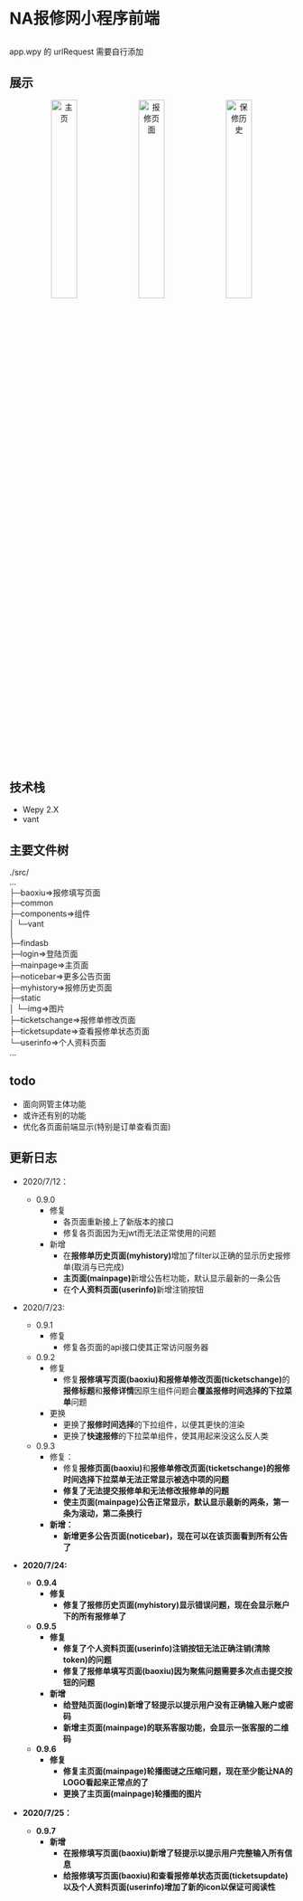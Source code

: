 # NA报修网小程序前端
## 
app.wpy 的 urlRequest 需要自行添加
## 展示
<div align=center>
<img src="https://cdn.jsdelivr.net/gh/kirarasmile/smilecli-tools-ImageHosting/img/githubrep/NA-miniapp/index.png" width="30%" height="auto" alt="主页"/>
<img src="https://cdn.jsdelivr.net/gh/kirarasmile/smilecli-tools-ImageHosting/img/githubrep/NA-miniapp/baoxiu.png" width="30%" height="auto" alt="报修页面"/>
<img src="https://cdn.jsdelivr.net/gh/kirarasmile/smilecli-tools-ImageHosting/img/githubrep/NA-miniapp/history.png" width="30%" height="auto" alt="保修历史"/>
</div>

## 技术栈
* Wepy 2.X
* vant

## 主要文件树
./src/<br>
...<br>
├─baoxiu=>报修填写页面<br>
├─common<br>
├─components=>组件<br>
│  └─vant<br>
│      <br>
├─findasb<br>
├─login=>登陆页面<br>
├─mainpage=>主页面<br>
├─noticebar=>更多公告页面<br>
├─myhistory=>报修历史页面<br>
├─static<br>
│  └─img=>图片<br>
├─ticketschange=>报修单修改页面<br>
├─ticketsupdate=>查看报修单状态页面<br>
└─userinfo=>个人资料页面<br>
...
<br>
## todo
* 面向网管主体功能
* 或许还有别的功能
* 优化各页面前端显示(特别是订单查看页面)

## 更新日志
* 2020/7/12：<br>
    * 0.9.0
        * 修复
            * 各页面重新接上了新版本的接口
            * 修复各页面因为无jwt而无法正常使用的问题
        * 新增
            * 在<b>报修单历史页面(myhistory)</b>增加了filter以正确的显示历史报修单(取消与已完成) 
            * <b>主页面(mainpage)</b>新增公告栏功能，默认显示最新的一条公告
            * 在<b>个人资料页面(userinfo)</b>新增注销按钮

* 2020/7/23: <br>
    * 0.9.1
        * 修复
            * 修复各页面的api接口使其正常访问服务器
    * 0.9.2
        * 修复
            * 修复<b>报修填写页面(baoxiu)和报修单修改页面(ticketschange)</b>的<b>报修标题</b>和<b>报修详情</b>因原生组件问题会<b>覆盖报修时间选择的下拉菜单</b>问题
        * 更换
            * 更换了<b>报修时间选择</b>的下拉组件，以便其更快的渲染
            * 更换了<b>快速报修</b>的下拉菜单组件，使其用起来没这么反人类
    * 0.9.3
        * 修复：
            * 修复<b>报修页面(baoxiu)</b>和<b>报修单修改页面(ticketschange)<b>的报修时间选择下拉菜单无法正常显示被选中项的问题
            * 修复了无法提交报修单和无法修改报修单的问题
            * 使主页面(mainpage)公告正常显示，默认显示最新的两条，第一条为滚动，第二条换行
        * 新增：
            * 新增<b>更多公告页面(noticebar)</b>，现在可以在该页面看到所有公告了
* 2020/7/24: <br>
    * 0.9.4
        * 修复
            * 修复了<b>报修历史页面(myhistory)</b>显示错误问题，现在会显示账户下的所有报修单了
    * 0.9.5
        * 修复        
            * 修复了<b>个人资料页面(userinfo)</b>注销按钮无法正确注销(清除token)的问题
            * 修复了<b>报修单填写页面(baoxiu)</b>因为聚焦问题需要多次点击提交按钮的问题
        * 新增
            * 给<b>登陆页面(login)</b>新增了轻提示以提示用户没有正确输入账户或密码
            * 新增<b>主页面(mainpage)</b>的联系客服功能，会显示一张客服的二维码
    * 0.9.6
        * 修复
            * 修复<b>主页面(mainpage)</b>轮播图谜之压缩问题，现在至少能让NA的LOGO看起来正常点的了
            * 更换了<b>主页面(mainpage)</b>轮播图的图片
* 2020/7/25： <br>
    * 0.9.7
        * 新增
            * 在<b>报修填写页面(baoxiu)</b>新增了轻提示以提示用户完整输入所有信息
            * 给<b>报修填写页面(baoxiu)</b>和<b>查看报修单状态页面(ticketsupdate)</b>以及<b>个人资料页面(userinfo)</b>增加了新的icon以保证可阅读性


